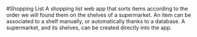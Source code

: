#Shopping List
A shopping list web app that sorts items according to the order we will found them on the shelves of a supermarket.
An item can be associated to a shelf manually, or automatically thanks to a database.
A supermarket, and its shelves, can be created directly into the app.

